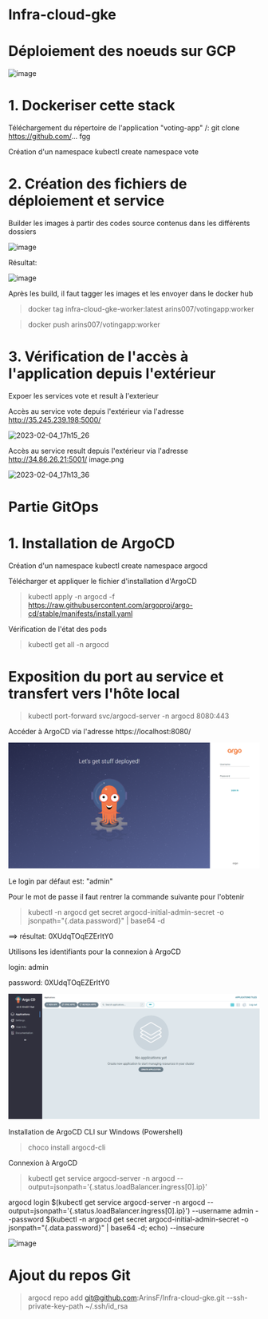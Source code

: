 # Infra-cloud-gke

# Déploiement des noeuds sur GCP

![image](https://user-images.githubusercontent.com/78741748/216820168-e101544b-c4fa-416b-b32b-d8a6180925c1.png)



# 1. Dockeriser cette stack

Téléchargement du répertoire de l'application "voting-app"
/: git clone  https://github.com/...
fgg

Création d'un namespace
kubectl create namespace vote



# 2. Création des fichiers de déploiement et service

Builder les images à partir des codes source contenus dans les différents dossiers

![image](https://user-images.githubusercontent.com/78741748/216818983-4a189463-08a2-4ff2-997c-485678a3a622.png)

Résultat:

![image](https://user-images.githubusercontent.com/78741748/216819235-8bfe2be2-352e-4acd-82e5-a967caba3665.png)


Après les build, il faut tagger les images et les envoyer dans le docker hub

> docker tag infra-cloud-gke-worker:latest arins007/votingapp:worker

> docker push arins007/votingapp:worker




# 3. Vérification de l'accès à l'application depuis l'extérieur


Expoer les services vote et result à l'exterieur



Accès au service vote depuis l'extérieur via l'adresse http://35.245.239.198:5000/


![2023-02-04_17h15_26](https://user-images.githubusercontent.com/78741748/216778352-3070dc8e-a71f-4a6d-a708-9432a8c11b20.png)


Accès au service result depuis l'extérieur via l'adresse http://34.86.26.21:5001/
image.png


![2023-02-04_17h13_36](https://user-images.githubusercontent.com/78741748/216778372-6cc9a9e7-aac2-4b42-b39e-bb6f552ddb85.png)




# Partie GitOps

# 1. Installation de ArgoCD
Création d'un namespace
kubectl create namespace argocd

Télécharger et appliquer le fichier d'installation d'ArgoCD
> kubectl apply -n argocd -f https://raw.githubusercontent.com/argoproj/argo-cd/stable/manifests/install.yaml

Vérification de l'état des pods
> kubectl get all -n argocd



# Exposition du port au service et transfert vers l'hôte local

> kubectl port-forward svc/argocd-server -n argocd 8080:443


Accéder à ArgoCD via l'adresse  https://localhost:8080/

![](2023-02-05-00-01-22.png)


Le login par défaut est:      "admin"

Pour le mot de passe il faut rentrer la commande suivante pour l'obtenir

> kubectl -n argocd get secret argocd-initial-admin-secret -o jsonpath="{.data.password}" | base64 -d

==> résultat:  0XUdqTOqEZErItY0

Utilisons les identifiants pour la connexion à ArgoCD

login: admin

password:  0XUdqTOqEZErItY0



![](2023-02-04-23-57-39.png)






Installation de ArgoCD CLI sur Windows (Powershell)

> choco install argocd-cli



Connexion à ArgoCD

> kubectl get service argocd-server -n argocd --output=jsonpath='{.status.loadBalancer.ingress[0].ip}'


argocd login $(kubectl get service argocd-server -n argocd --output=jsonpath='{.status.loadBalancer.ingress[0].ip}') --username admin --password $(kubectl -n argocd get secret argocd-initial-admin-secret -o jsonpath="{.data.password}" | base64 -d; echo) --insecure


![image](https://user-images.githubusercontent.com/78741748/216818353-15ae0808-9900-42a5-b0ee-c8c7a55e78ae.png)


# Ajout du repos Git

> argocd repo add git@github.com:ArinsF/Infra-cloud-gke.git --ssh-private-key-path ~/.ssh/id_rsa


